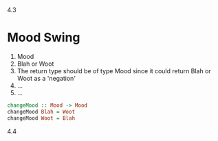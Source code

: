 4.3
# Mood Swing
1. Mood
2. Blah or Woot
3. The return type should be of type Mood since it could return Blah or Woot as a 'negation'
4. ...
5. ...
```haskell
changeMood :: Mood -> Mood
changeMood Blah = Woot
changeMood Woot = Blah
```

4.4